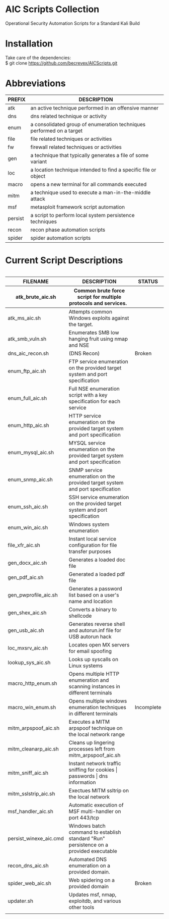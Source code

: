 # AIC Scripts Collection
Operational Security Automation Scripts for a Standard Kali Build

# Installation
Take care of the dependencies:<br>
$ git clone https://github.com/becrevex/AICScripts.git

# Abbreviations

<table class="tg">
<thead>
  <tr>
    <th class="tg-1wig">PREFIX<br></th>
    <th class="tg-1wig">DESCRIPTION<br></th>
  </tr>
</thead>
<tbody>
  <tr>
    <td class="tg-0pky">atk</td>
    <td class="tg-73oq">an active technique performed in an offensive manner</td>
  </tr>
  <tr>
    <td class="tg-0pky">dns</td>
    <td class="tg-0pky">dns related technique or activity</td>
  </tr>
  <tr>
    <td class="tg-0pky">enum</td>
    <td class="tg-0pky">a consolidated group of enumeration techniques performed on a target</td>
  </tr>
  <tr>
    <td class="tg-0pky">file</td>
    <td class="tg-0pky">file related techniques or activities</td>
  </tr>
  <tr>
    <td class="tg-0pky">fw</td>
    <td class="tg-0pky">firewall related techniques or activities</td>
  </tr>
  <tr>
    <td class="tg-0pky">gen</td>
    <td class="tg-0pky">a technique that typically generates a file of some variant</td>
  </tr>
  <tr>
    <td class="tg-0pky">loc</td>
    <td class="tg-0pky">a location technique intended to find a specific file or object</td>
  </tr>
  <tr>
    <td class="tg-0pky">macro</td>
    <td class="tg-0pky">opens a new terminal for all commands executed</td>
  </tr>
  <tr>
    <td class="tg-0pky">mitm<br></td>
    <td class="tg-0pky">a technique used to execute a man-in-the-middle attack</td>
  </tr>
  <tr>
    <td class="tg-0pky">msf</td>
    <td class="tg-0pky">metasploit framework script automation</td>
  </tr>
  <tr>
    <td class="tg-0pky">persist</td>
    <td class="tg-0pky">a script to perform local system persistence techniques</td>
  </tr>
  <tr>
    <td class="tg-0pky">recon<br></td>
    <td class="tg-0pky">recon phase automation scripts</td>
  </tr>
  <tr>
    <td class="tg-0pky">spider</td>
    <td class="tg-0pky">spider automation scripts</td>
  </tr>
</tbody>
</table>

# Current Script Descriptions
<table class="tg">
  <table class="tg">
<thead>
  <tr>
    <th class="tg-1pky">FILENAME<br></th>
    <th class="tg-1pky">DESCRIPTION<br></th>
    <th class="tg-1pky">STATUS<br></th>
  </tr>
</thead>
<thead>
  <tr>
    <th class="tg-0pky">atk_brute_aic.sh</th>
    <th class="tg-0pky">Common brute force script for multiple protocols and services.&nbsp;&nbsp;</th>
    <th class="tg-0pky"></th>
  </tr>
</thead>
<tbody>
  <tr>
    <td class="tg-0pky">atk_ms_aic.sh</td>
    <td class="tg-0pky">Attempts common Windows exploits against the target.</td>
    <td class="tg-0pky"></td>
  </tr>
  <tr>
    <td class="tg-0pky">atk_smb_vuln.sh</td>
    <td class="tg-0pky">Enumerates SMB low hanging fruit using nmap and NSE</td>
    <td class="tg-0pky"></td>
  </tr>
  <tr>
    <td class="tg-0pky">dns_aic_recon.sh</td>
    <td class="tg-0pky">(DNS Recon)</td>
    <td class="tg-0pky">Broken</td>
  </tr>
  <tr>
    <td class="tg-0pky">enum_ftp_aic.sh</td>
    <td class="tg-0pky">FTP service enumeration on the provided target system and port specification</td>
    <td class="tg-0pky"></td>
  </tr>
  <tr>
    <td class="tg-0pky">enum_full_aic.sh</td>
    <td class="tg-0pky">Full NSE enumeration script with a key specification for each service<br></td>
    <td class="tg-0pky"></td>
  </tr>
  <tr>
    <td class="tg-0pky">enum_http_aic.sh</td>
    <td class="tg-0pky">HTTP service enumeration on the provided target system and port specification</td>
    <td class="tg-0pky"></td>
  </tr>
  <tr>
    <td class="tg-0pky">enum_mysql_aic.sh</td>
    <td class="tg-0pky">MYSQL service enumeration on the provided target system and port specification<br></td>
    <td class="tg-0pky"></td>
  </tr>
  <tr>
    <td class="tg-0pky">enum_snmp_aic.sh</td>
    <td class="tg-0pky">SNMP service enumeration on the provided target system and port specification<br></td>
    <td class="tg-0pky"></td>
  </tr>
  <tr>
    <td class="tg-0pky">enum_ssh_aic.sh</td>
    <td class="tg-0pky">SSH service enumeration on the provided target system and port specification</td>
    <td class="tg-0pky"></td>
  </tr>
  <tr>
    <td class="tg-0pky">enum_win_aic.sh</td>
    <td class="tg-0pky">Windows system enumeration </td>
    <td class="tg-0pky"></td>
  </tr>
  <tr>
    <td class="tg-0pky">file_xfr_aic.sh</td>
    <td class="tg-0pky">Instant local service configuration for file transfer purposes<br></td>
    <td class="tg-0pky"></td>
  </tr>
  <tr>
    <td class="tg-0pky">gen_docx_aic.sh</td>
    <td class="tg-0pky">Generates a loaded doc file</td>
    <td class="tg-0pky"></td>
  </tr>
  <tr>
    <td class="tg-0pky">gen_pdf_aic.sh</td>
    <td class="tg-0pky">Generated a loaded pdf file</td>
    <td class="tg-0pky"></td>
  </tr>
  <tr>
    <td class="tg-0pky">gen_pwprofile_aic.sh</td>
    <td class="tg-0pky">Generates a password list based on a user's name and location</td>
    <td class="tg-0pky"></td>
  </tr>
  <tr>
    <td class="tg-0pky">gen_shex_aic.sh</td>
    <td class="tg-0pky">Converts a binary to shellcode</td>
    <td class="tg-0pky"></td>
  </tr>
  <tr>
    <td class="tg-0pky">gen_usb_aic.sh</td>
    <td class="tg-0pky">Generates reverse shell and autorun.inf file for USB autorun hack</td>
    <td class="tg-0pky"></td>
  </tr>
  <tr>
    <td class="tg-0pky">loc_mxsrv_aic.sh<br></td>
    <td class="tg-0pky">Locates open MX servers for email spoofing</td>
    <td class="tg-0pky"></td>
  </tr>
  <tr>
    <td class="tg-0pky">lookup_sys_aic.sh</td>
    <td class="tg-0pky">Looks up syscalls on Linux systems</td>
    <td class="tg-0pky"></td>
  </tr>
  <tr>
    <td class="tg-0pky">macro_http_enum.sh</td>
    <td class="tg-0pky">Opens multiple HTTP enumeration and scanning instances in different terminals<br></td>
    <td class="tg-0pky"></td>
  </tr>
  <tr>
    <td class="tg-0pky">macro_win_enum.sh</td>
    <td class="tg-0pky">Opens multiple windows enumeration techniques in different terminals</td>
    <td class="tg-0pky">Incomplete</td>
  </tr>
  <tr>
    <td class="tg-0pky">mitm_arpspoof_aic.sh</td>
    <td class="tg-0pky">Executes a MITM arpspoof technique on the local network range</td>
    <td class="tg-0pky"></td>
  </tr>
  <tr>
    <td class="tg-0pky">mitm_cleanarp_aic.sh</td>
    <td class="tg-0pky">Cleans up lingering processes left from mitm_arpspoof_aic.sh</td>
    <td class="tg-0pky"></td>
  </tr>
  <tr>
    <td class="tg-0pky">mitm_sniff_aic.sh</td>
    <td class="tg-0pky">Instant network traffic sniffing for cookies | passwords | dns information<br></td>
    <td class="tg-0pky"></td>
  </tr>
  <tr>
    <td class="tg-0pky">mitm_sslstrip_aic.sh</td>
    <td class="tg-0pky">Exectues MITM ssltrip on the local network<br></td>
    <td class="tg-0pky"></td>
  </tr>
  <tr>
    <td class="tg-0pky">msf_handler_aic.sh</td>
    <td class="tg-0pky">Automatic execution of MSF multi-handler on port 443/tcp</td>
    <td class="tg-0pky"></td>
  </tr>
  <tr>
    <td class="tg-0pky">persist_winexe_aic.cmd</td>
    <td class="tg-0pky">Windows batch command to establish standard "Run" persistence on a provided executable</td>
    <td class="tg-0pky"></td>
  </tr>
  <tr>
    <td class="tg-0pky">recon_dns_aic.sh</td>
    <td class="tg-0pky">Automated DNS enumeration on a provided domain.&nbsp;&nbsp;</td>
    <td class="tg-0pky"></td>
  </tr>
  <tr>
    <td class="tg-0pky">spider_web_aic.sh</td>
    <td class="tg-0pky">Web spidering on a provided domain<br></td>
    <td class="tg-0pky">Broken</td>
  </tr>
  <tr>
    <td class="tg-0pky">updater.sh</td>
    <td class="tg-0pky">Updates msf, nmap, exploitdb, and various other tools<br></td>
    <td class="tg-0pky"></td>
  </tr>
  <tr>
    <td class="tg-0pky"></td>
    <td class="tg-0pky"></td>
    <td class="tg-0pky"></td>
  </tr>
</tbody>
</table>
            
